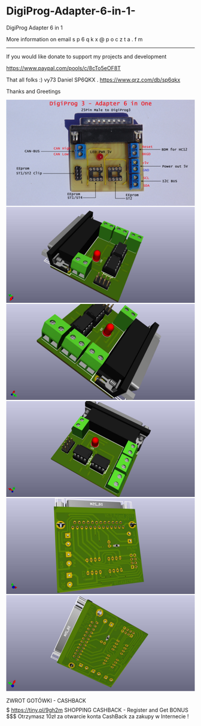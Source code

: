# DigiProg-Adapter-6-in-1-
DigiProg Adapter 6 in 1

More information on email  s p 6 q k x @ p o c z t a . f m

----------------------------------------------------------------------------------------------------------

If you would like donate to support my projects and development 

https://www.paypal.com/pools/c/8cTo5eOF8T

That all folks :) vy73 Daniel SP6QKX . 
https://www.qrz.com/db/sp6qkx

Thanks and Greetings 


<img src="https://raw.githubusercontent.com/SP6QKX/DigiProg-Adapter-6-in-1-/master/DP3-Adapter_6in1.jpg">
<img src="https://raw.githubusercontent.com/SP6QKX/DigiProg-Adapter-6-in-1-/master/1.jpg">
<img src="https://raw.githubusercontent.com/SP6QKX/DigiProg-Adapter-6-in-1-/master/2.jpg">
<img src="https://raw.githubusercontent.com/SP6QKX/DigiProg-Adapter-6-in-1-/master/3.jpg">
<img src="https://raw.githubusercontent.com/SP6QKX/DigiProg-Adapter-6-in-1-/master/4.jpg">
<img src="https://raw.githubusercontent.com/SP6QKX/DigiProg-Adapter-6-in-1-/master/5.jpg">

ZWROT GOTÓWKI - CASHBACK  $$$$$  https://tiny.pl/9gh2m 
SHOPPING CASHBACK - Register and Get BONUS  $$$
Otrzymasz 10zł za otwarcie konta CashBack za zakupy w Internecie !
